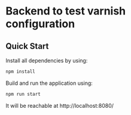 # Backend to test varnish configuration

## Quick Start

Install all dependencies by using:

```sh
npm install
```

Build and run the application using:

```sh
npm run start
```

It will be reachable at http://localhost:8080/
